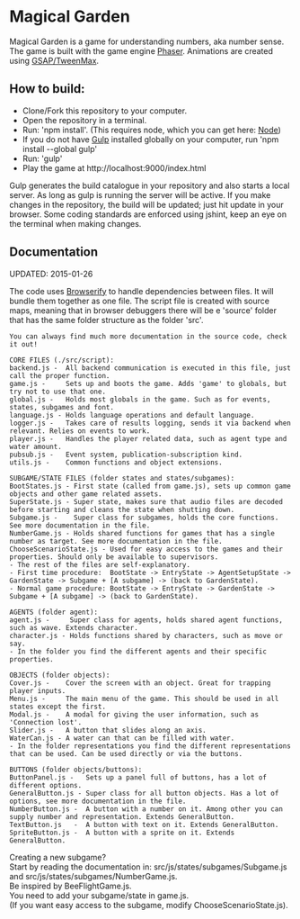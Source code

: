 # Magical Garden
Magical Garden is a game for understanding numbers, aka number sense.<br>
The game is built with the game engine [Phaser](http://phaser.io/).
Animations are created using [GSAP/TweenMax](http://greensock.com/gsap).

## How to build:
* Clone/Fork this repository to your computer.
* Open the repository in a terminal.
* Run: 'npm install'. (This requires node, which you can get here: [Node](http://nodejs.org/))
* If you do not have [Gulp](http://gulpjs.com/) installed globally on your computer, run 'npm install --global gulp'
* Run: 'gulp'
* Play the game at http://localhost:9000/index.html

Gulp generates the build catalogue in your repository and also starts a local server.
As long as gulp is running the server will be active. If you make changes in the repository, the build will be updated; just hit update in your browser. Some coding standards are enforced using jshint, keep an eye on the terminal when making changes.

## Documentation
UPDATED: 2015-01-26

The code uses [Browserify](http://browserify.org/) to handle dependencies between files. It will bundle them together as one file. The script file is created with source maps, meaning that in browser debuggers there will be e 'source' folder that has the same folder structure as the folder 'src'.

```
You can always find much more documentation in the source code, check it out!

CORE FILES (./src/script):
backend.js -  All backend communication is executed in this file, just call the proper function.
game.js -     Sets up and boots the game. Adds 'game' to globals, but try not to use that one.
global.js -   Holds most globals in the game. Such as for events, states, subgames and font.
language.js - Holds language operations and default language.
logger.js -   Takes care of results logging, sends it via backend when relevant. Relies on events to work.
player.js -   Handles the player related data, such as agent type and water amount.
pubsub.js -   Event system, publication-subscription kind.
utils.js -    Common functions and object extensions.

SUBGAME/STATE FILES (folder states and states/subgames):
BootStates.js - First state (called from game.js), sets up common game objects and other game related assets.
SuperState.js - Super state, makes sure that audio files are decoded before starting and cleans the state when shutting down.
Subgame.js -    Super class for subgames, holds the core functions. See more documentation in the file.
NumberGame.js - Holds shared functions for games that has a single number as target. See more documentation in the file.
ChooseScenarioState.js - Used for easy access to the games and their properties. Should only be available to supervisors.
- The rest of the files are self-explanatory.
- First time procedure:  BootState -> EntryState -> AgentSetupState -> GardenState -> Subgame + [A subgame] -> (back to GardenState).
- Normal game procedure: BootState -> EntryState -> GardenState -> Subgame + [A subgame] -> (back to GardenState).

AGENTS (folder agent):
agent.js -     Super class for agents, holds shared agent functions, such as wave. Extends character.
character.js - Holds functions shared by characters, such as move or say.
- In the folder you find the different agents and their specific properties.

OBJECTS (folder objects):
Cover.js -    Cover the screen with an object. Great for trapping player inputs.
Menu.js -     The main menu of the game. This should be used in all states except the first.
Modal.js -    A modal for giving the user information, such as 'Connection lost'.
Slider.js -   A button that slides along an axis.
WaterCan.js - A water can that can be filled with water.
- In the folder representations you find the different representations that can be used. Can be used directly or via the buttons.

BUTTONS (folder objects/buttons):
ButtonPanel.js -   Sets up a panel full of buttons, has a lot of different options.
GeneralButton.js - Super class for all button objects. Has a lot of options, see more documentation in the file.
NumberButton.js -  A button with a number on it. Among other you can supply number and representation. Extends GeneralButton.
TextButton.js   -  A button with text on it. Extends GeneralButton.
SpriteButton.js -  A button with a sprite on it. Extends GeneralButton.
```


Creating a new subgame?<br>
Start by reading the documentation in: src/js/states/subgames/Subgame.js and src/js/states/subgames/NumberGame.js.<br>
Be inspired by BeeFlightGame.js.<br>
You need to add your subgame/state in game.js.<br>
(If you want easy access to the subgame, modify ChooseScenarioState.js).